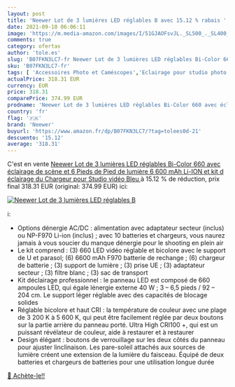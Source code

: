 ```yaml
---
layout: post
title: 'Neewer Lot de 3 lumières LED réglables B avec 15.12 % rabais '
date: 2021-09-10 06:06:11
image: 'https://m.media-amazon.com/images/I/51GJAOFsvJL._SL500_._SL400_.jpg'
comments: true
category: ofertas
author: 'tole.es'
slug: 'B07FKN3LC7-fr Neewer Lot de 3 lumières LED réglables Bi-Color 660 avec...'
sku: 'B07FKN3LC7-fr'
tags: [ 'Accessoires Photo et Caméscopes','Eclairage pour studio photo','High-Tech','Photo et caméscopes','Projecteurs pour studio photo','Studio photo et éclairage','neewer', ]
actualPrice: 318.31 EUR
currency: EUR
price: 318.31
comparePrice: 374.99 EUR
prodname: 'Neewer Lot de 3 lumières LED réglables Bi-Color 660 avec éclairage de scène et 6 Pieds de Pied de lumière 6 600 mAh Li-ION et kit d éclairage du Chargeur pour Studio vidéo  Bleu '
country: 'fr'
flag: '🇫🇷'
brand: 'Neewer'
buyurl: 'https://www.amazon.fr/dp/B07FKN3LC7/?tag=tolees0d-21'
descuento: '15.12'
average: '318.31'
---
```


C'est en vente [Neewer Lot de 3 lumières LED réglables Bi-Color 660 avec éclairage de scène et 6 Pieds de Pied de lumière 6 600 mAh Li-ION et kit d éclairage du Chargeur pour Studio vidéo  Bleu ](https://www.amazon.fr/dp/B07FKN3LC7/?tag=tolees0d-21)  à  15.12 % de réduction, prix final  318.31 EUR (original: 374.99 EUR) ici:

[![Neewer Lot de 3 lumières LED réglables B](https://m.media-amazon.com/images/I/51GJAOFsvJL._SL500_._SL400_.jpg)](https://www.amazon.fr/dp/B07FKN3LC7/?tag=tolees0d-21)

ℹ️:

- Options dénergie AC/DC : alimentation avec adaptateur secteur (inclus) ou NP-F970 Li-ion (inclus) ; avec 10 batteries et chargeurs, vous naurez jamais à vous soucier du manque dénergie pour le shooting en plein air
- Le kit comprend : (3) 660 LED vidéo réglable et bicolore avec le support de U et parasol; (6) 6600 mAh F970 batterie de rechange ; (6) chargeur de batterie ; (3) support de lumière ; (3) prise UE ; (3) adaptateur secteur ; (3) filtre blanc ; (3) sac de transport
- Kit déclairage professionnel : le panneau LED est composé de 660 ampoules LED, qui égale lénergie externe 40 W ; 3 – 6,5 pieds / 92 – 204 cm. Le support léger réglable avec des capacités de blocage solides
- Réglable bicolore et haut CRI : la température de couleur avec une plage de 3 200 K à 5 600 K, qui peut être facilement réglée par deux boutons sur la partie arrière du panneau porté. Ultra High CRI100 +, qui est un puissant révélateur de couleur, aide à restaurer et à restaurer
- Design élégant : boutons de verrouillage sur les deux côtés du panneau pour ajuster linclinaison. Les pare-soleil attachés aux sources de lumière créent une extension de la lumière du faisceau. Équipé de deux batteries et chargeurs de batteries pour une utilisation longue durée

[🛒 Achète-le!!](https://www.amazon.fr/dp/B07FKN3LC7/?tag=tolees0d-21)
